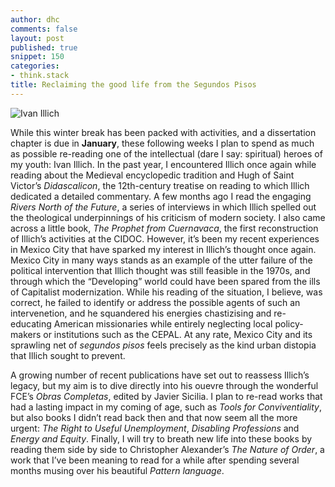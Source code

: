 ```yaml
---
author: dhc
comments: false
layout: post
published: true
snippet: 150
categories:
- think.stack
title: Reclaiming the good life from the Segundos Pisos
---
```


![Ivan Illich](https://robbbeck.files.wordpress.com/2011/05/illich.jpg)

While this winter break has been packed with activities, and a dissertation chapter is due in **January**, these following weeks I plan to spend as much as possible re-reading one of the intellectual (dare I say: spiritual) heroes of my youth: Ivan Illich. In the past year, I encountered Illich once again while reading about the Medieval encyclopedic tradition and Hugh of Saint Victor’s *Didascalicon*, the 12th-century treatise on reading to which Illich dedicated a detailed commentary. A few months ago I read the engaging *Rivers North of the Future*, a series of interviews in which Illich spelled out the theological underpinnings of his criticism of modern society.  I also came across a little book, *The Prophet from Cuernavaca*, the first reconstruction of Illich’s activities at the CIDOC. However, it’s been my recent experiences in Mexico City that have sparked my interest in Illich’s thought once again. Mexico City in many ways stands as an example of the utter failure of the political intervention that Illich thought was still feasible in the 1970s, and through which the “Developing” world could have been spared from the ills of Capitalist modernization. While his reading of the situation, I believe, was correct, he failed to identify or address the possible agents of such an intervenetion, and he squandered his energies chastizising and re-educating American missionaries while entirely neglecting local policy-makers or institutions such as the CEPAL. At any rate, Mexico City and its sprawling net of  *segundos pisos* feels precisely as the kind urban distopia that Illich sought to prevent.

A growing number of recent publications have set out to reassess Illich’s legacy, but my aim is to dive directly into his ouevre through the wonderful FCE’s *Obras Completas*, edited by Javier Sicilia.  I plan to re-read works that had a lasting impact in my coming of age, such as *Tools for Conviventiality*, but also books I didn’t read back then and that now seem all the more urgent: *The Right to Useful Unemployment*, *Disabling Professions* and *Energy and Equity*.  Finally, I will try to breath new life into these books by reading them side by side to Christopher Alexander’s *The Nature of Order*, a work that I’ve been meaning to read for a while after spending several months musing over his beautiful *Pattern language*.
